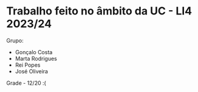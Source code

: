# Trabalho feito no âmbito da UC - LI4 2023/24

Grupo:

- Gonçalo Costa
- Marta Rodrigues
- Rei Popes
- José Oliveira

Grade - 12/20 :(
